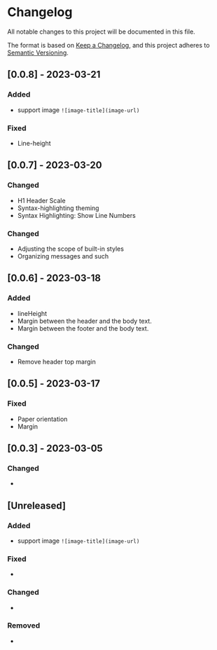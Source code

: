 # Changelog

All notable changes to this project will be documented in this file.

The format is based on [Keep a Changelog](https://keepachangelog.com/en/1.1.0/),
and this project adheres to [Semantic Versioning](https://semver.org/spec/v2.0.0.html).

## [0.0.8] - 2023-03-21
### Added

- support image ``![image-title](image-url)``

### Fixed

- Line-height


## [0.0.7] - 2023-03-20

### Changed
- H1 Header Scale
- Syntax-highlighting theming
- Syntax Highlighting: Show Line Numbers

### Changed

- Adjusting the scope of built-in styles
- Organizing messages and such

## [0.0.6] - 2023-03-18
### Added
- lineHeight
- Margin between the header and the body text.
- Margin between the footer and the body text.

### Changed
- Remove header top margin

## [0.0.5] - 2023-03-17
### Fixed
- Paper orientation
- Margin

## [0.0.3] - 2023-03-05
### Changed
- 

## [Unreleased]

### Added

- support image ``![image-title](image-url)``

### Fixed

- 

### Changed

- 

### Removed

- 




